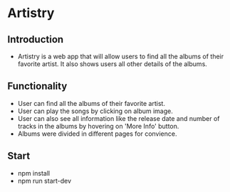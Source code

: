 # Artistry

## Introduction
* Artistry is a web app that will allow users to find all the albums of their favorite artist. It also shows users all other details of the albums.

## Functionality
* User can find all the albums of their favorite artist.
* User can play the songs by clicking on album image.
* User can also see all information like the release date and number of tracks in the albums by hovering on 'More Info' button.
* Albums were divided in different pages for convience. 

## Start
* npm install
* npm run start-dev

